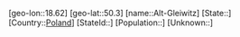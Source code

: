 ﻿---
location: [50.3,18.62]
type: City
tags:
- geo/City


SpocWebEntityId: 28762
isDeleted: false
confidential: public

---
[geo-lon::18.62]
[geo-lat::50.3]
[name::Alt-Gleiwitz]
[State::]
[Country::[Poland](geo/Continent/Europe/Poland.md)]
[StateId::]
[Population::]
[Unknown::]

